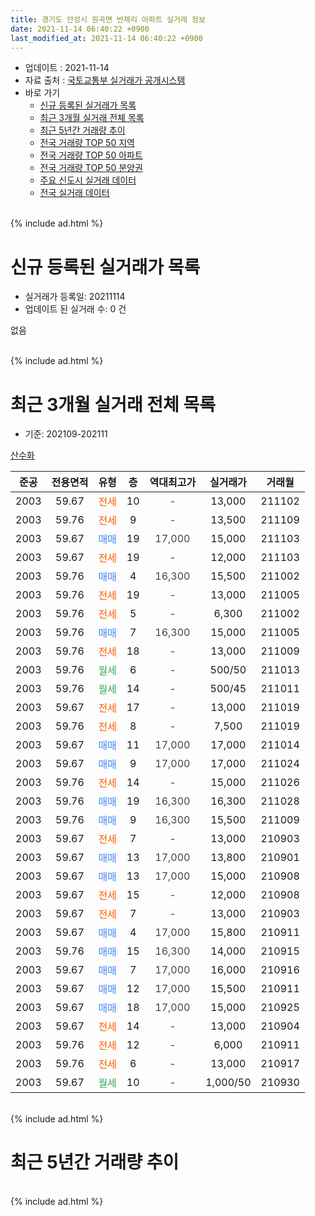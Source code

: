 ```yaml
---
title: 경기도 안성시 원곡면 반제리 아파트 실거래 정보
date: 2021-11-14 06:40:22 +0900
last_modified_at: 2021-11-14 06:40:22 +0900
---
```


* 업데이트 : 2021-11-14
* 자료 출처 : [국토교통부 실거래가 공개시스템](http://rt.molit.go.kr)
* 바로 가기
    * [신규 등록된 실거래가 목록](#신규-등록된-실거래가-목록)
    * [최근 3개월 실거래 전체 목록](#최근-3개월-실거래-전체-목록)
    * [최근 5년간 거래량 추이](#최근-5년간-거래량-추이)
    * [전국 거래량 TOP 50 지역](https://inasie.github.io/apt-trade-info/최근-3개월-전국에서-가장-거래가-많이-발생한-지역)
    * [전국 거래량 TOP 50 아파트](https://inasie.github.io/apt-trade-info/최근-3개월-전국에서-가장-거래가-많이-발생한-아파트)
    * [전국 거래량 TOP 50 분양권](https://inasie.github.io/apt-trade-info/최근-3개월-전국에서-가장-거래가-많이-발생한-분양권)
    * [주요 신도시 실거래 데이터](https://inasie.github.io/apt-trade-info/주요-신도시)
    * [전국 실거래 데이터](https://inasie.github.io/apt-trade-info/전국)
<br>
{% include ad.html %}
<br>

# 신규 등록된 실거래가 목록
* 실거래가 등록일: 20211114
* 업데이트 된 실거래 수: 0 건

없음

<br>
{% include ad.html %}
<br>

# 최근 3개월 실거래 전체 목록
* 기준: 202109-202111


[산수화](https://search.naver.com/search.naver?query=%EA%B2%BD%EA%B8%B0%EB%8F%84+%EC%95%88%EC%84%B1%EC%8B%9C+%EC%9B%90%EA%B3%A1%EB%A9%B4+%EB%B0%98%EC%A0%9C%EB%A6%AC+%EC%82%B0%EC%88%98%ED%99%94)

|준공|전용면적|유형|층|역대최고가|실거래가|거래월|
|:---:|:---:|:---:|:---:|:---:|:---:|:---:|
|2003|59.67|<span style="color:#ff5a00">전세</span>|10|<span style="color:#444444">-</span>|13,000|211102|
|2003|59.76|<span style="color:#ff5a00">전세</span>|9|<span style="color:#444444">-</span>|13,500|211109|
|2003|59.67|<span style="color:#4285f3">매매</span>|19|<span style="color:#444444">17,000</span>|15,000|211103|
|2003|59.67|<span style="color:#ff5a00">전세</span>|19|<span style="color:#444444">-</span>|12,000|211103|
|2003|59.76|<span style="color:#4285f3">매매</span>|4|<span style="color:#444444">16,300</span>|15,500|211002|
|2003|59.76|<span style="color:#ff5a00">전세</span>|19|<span style="color:#444444">-</span>|13,000|211005|
|2003|59.76|<span style="color:#ff5a00">전세</span>|5|<span style="color:#444444">-</span>|6,300|211002|
|2003|59.76|<span style="color:#4285f3">매매</span>|7|<span style="color:#444444">16,300</span>|15,000|211005|
|2003|59.76|<span style="color:#ff5a00">전세</span>|18|<span style="color:#444444">-</span>|13,000|211009|
|2003|59.76|<span style="color:#34a853">월세</span>|6|<span style="color:#444444">-</span>|500/50|211013|
|2003|59.76|<span style="color:#34a853">월세</span>|14|<span style="color:#444444">-</span>|500/45|211011|
|2003|59.67|<span style="color:#ff5a00">전세</span>|17|<span style="color:#444444">-</span>|13,000|211019|
|2003|59.76|<span style="color:#ff5a00">전세</span>|8|<span style="color:#444444">-</span>|7,500|211019|
|2003|59.67|<span style="color:#4285f3">매매</span>|11|<span style="color:#444444">17,000</span>|17,000|211014|
|2003|59.67|<span style="color:#4285f3">매매</span>|9|<span style="color:#444444">17,000</span>|17,000|211024|
|2003|59.76|<span style="color:#ff5a00">전세</span>|14|<span style="color:#444444">-</span>|15,000|211026|
|2003|59.76|<span style="color:#4285f3">매매</span>|19|<span style="color:#444444">16,300</span>|16,300|211028|
|2003|59.76|<span style="color:#4285f3">매매</span>|9|<span style="color:#444444">16,300</span>|15,500|211009|
|2003|59.67|<span style="color:#ff5a00">전세</span>|7|<span style="color:#444444">-</span>|13,000|210903|
|2003|59.67|<span style="color:#4285f3">매매</span>|13|<span style="color:#444444">17,000</span>|13,800|210901|
|2003|59.67|<span style="color:#4285f3">매매</span>|13|<span style="color:#444444">17,000</span>|15,000|210908|
|2003|59.67|<span style="color:#ff5a00">전세</span>|15|<span style="color:#444444">-</span>|12,000|210908|
|2003|59.67|<span style="color:#ff5a00">전세</span>|7|<span style="color:#444444">-</span>|13,000|210903|
|2003|59.67|<span style="color:#4285f3">매매</span>|4|<span style="color:#444444">17,000</span>|15,800|210911|
|2003|59.76|<span style="color:#4285f3">매매</span>|15|<span style="color:#444444">16,300</span>|14,000|210915|
|2003|59.67|<span style="color:#4285f3">매매</span>|7|<span style="color:#444444">17,000</span>|16,000|210916|
|2003|59.67|<span style="color:#4285f3">매매</span>|12|<span style="color:#444444">17,000</span>|15,500|210911|
|2003|59.67|<span style="color:#4285f3">매매</span>|18|<span style="color:#444444">17,000</span>|15,000|210925|
|2003|59.67|<span style="color:#ff5a00">전세</span>|14|<span style="color:#444444">-</span>|13,000|210904|
|2003|59.76|<span style="color:#ff5a00">전세</span>|12|<span style="color:#444444">-</span>|6,000|210911|
|2003|59.76|<span style="color:#ff5a00">전세</span>|6|<span style="color:#444444">-</span>|13,000|210917|
|2003|59.67|<span style="color:#34a853">월세</span>|10|<span style="color:#444444">-</span>|1,000/50|210930|


<br>
{% include ad.html %}
<br>

# 최근 5년간 거래량 추이


<div style="width:100%;">
    <canvas id="deal_progress" height="200"></canvas>
</div>

<script>
new Chart(document.getElementById("deal_progress"), {
    type: 'line',
    data: {
        labels: ['201611','201612','201701','201702','201703','201704','201705','201706','201707','201708','201709','201710','201711','201712','201801','201802','201803','201804','201805','201806','201807','201808','201809','201810','201811','201812','201901','201902','201903','201904','201905','201906','201907','201908','201909','201910','201911','201912','202001','202002','202003','202004','202005','202006','202007','202008','202009','202010','202011','202012','202101','202102','202103','202104','202105','202106','202107','202108','202109','202110','202111'],
        datasets: [{
            label: '매매',
            pointRadius: 1,
            data: [3, 1, 1, 2, 3, 3, 2, 5, 1, 0, 1, 1, 1, 0, 2, 2, 2, 2, 2, 3, 6, 2, 1, 4, 1, 2, 0, 6, 3, 3, 2, 1, 5, 1, 5, 3, 5, 0, 1, 4, 5, 6, 2, 4, 0, 2, 1, 2, 1, 5, 2, 1, 3, 21, 13, 16, 14, 10, 7, 6, 1],
            borderColor: "rgba(255, 201, 14, 1)",
            backgroundColor: "rgba(255, 201, 14, 0.5)",
            fill: false,
            lineTension: 0
        },{
            label: '전월세',
            pointRadius: 1,
            data: [2, 2, 1, 2, 2, 6, 2, 3, 4, 2, 1, 1, 1, 1, 0, 4, 0, 4, 2, 0, 1, 3, 3, 2, 1, 3, 2, 1, 5, 1, 4, 1, 2, 4, 2, 4, 0, 2, 1, 5, 2, 0, 0, 1, 5, 2, 3, 2, 5, 2, 1, 2, 4, 4, 4, 7, 2, 3, 7, 8, 3],
            borderColor: "rgba(0, 141, 185, 1)",
            backgroundColor: "rgba(0, 141, 185, 0.5)",
            fill: false,
            lineTension: 0
        }
        ]
    },
    options: {
        responsive: true,
        title: {
            display: false
        },
        tooltips: {
            mode: 'index',
            intersect: false
        },
        hover: {
            mode: 'nearest',
            intersect: true
        },
        scales: {
            xAxes: [{
                display: true,
                scaleLabel: {
                    display: true,
                    labelString: '년/월'
                }
            }],
            yAxes: [{
                display: true,
                ticks: {
                    suggestedMin: 0,
                },
                scaleLabel: {
                    display: true,
                    labelString: '실거래 수'
                }
            }]
        }
    }
});

</script>


<br>
{% include ad.html %}
<br>


